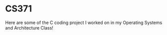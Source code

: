 # CS371

Here are some of the C coding project I worked on in my Operating Systems and Architecture Class!
